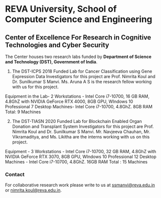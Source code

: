 # REVA University, School of Computer Science and Engineering
## Center of Excellence For Research in Cognitive Technologies and Cyber Security
The Center houses two research labs funded by **Department of Science and Technology (DST), Government of India**. 

1. The DST-ICPS 2018 Funded Lab for Cancer Classification using Gene Expression Data
Investigators for this project are Prof. Nimrita Koul and Dr. Sunilkumar S Manvi. Ms. Aruna A S is the research fellow working with us for this project.

Equipment in the Lab-
2 Workstations - Intel Core i7-10700, 16 GB RAM, 4.8GhZ with NVIDIA GeForce RTX 4000, 8GB GPU, WIndows 10 Professional
7 Desktop Machines- Intel Core i7-10700, 4.8GhZ. 8GB RAM
Total:  9 Machines

2. The DST-TIASN 2020 Funded Lab for Blockchain Enabled Organ Donation and Transplant System
Investigators for this project are Prof. Nimrita Koul and Dr. Sunilkumar S Manvi. Mr. Navjeeva Chauhan, Mr. Vikramaditya, and Ms. Likitha are the interns working with us on this project.

Equipment - 
3 Workstations - Intel Core i7-10700, 32 GB RAM, 4.8GhZ with NVIDIA GeForce RTX 3070, 8GB GPU, WIndows 10 Professional
12 Desktop Machines - Intel Core i7-10700, 4.8GhZ. 16GB RAM
Total : 15 Machines


### Contact
For collaborative research work please write to us at ssmanvi@reva.edu.in or nimrita.koul@reva.edu.in.
